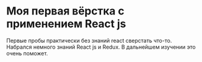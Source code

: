 # Моя первая вёрстка с применением React js
Первые пробы практически без знаний react сверстать что-то.
Набрался немного знаний React js и Redux. В дальнейшем изучении это очень поможет.
